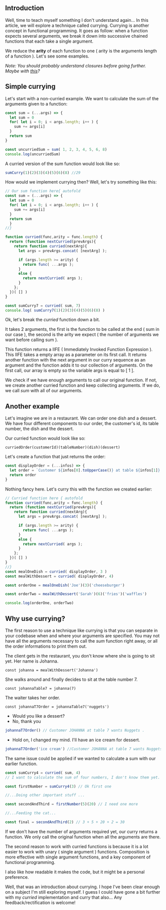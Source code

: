## Introduction

Well, time to teach myself something I don't understand again...
In this article, we will explore a technique called currying. Currying is another concept in functional programming. It goes as follow: when a function expects several arguments, we break it down into successive chained functions that each take a single argument.

We reduce the **arity** of each function to one ( arity is the arguments length of a function ). Let's see some examples.

*Note: You should probably understand closures before going further. Maybe with <a href='https://dev.to/damcosset/explaining-closures-to-myself' target='_blank'>this</a>?* 

## Simple currying

Let's start with a non-curried example. We want to calculate the sum of the arguments given to a function:

```javascript runnable
const sum = (...args) => {
  let sum = 0
  for( let i = 0; i < args.length; i++ ) {
    sum += args[i]
  } 
  return sum
}

const uncurriedSum = sum( 1, 2, 3, 4, 5, 6, 8) 
console.log(uncurriedSum)
```

A curried version of the sum function would look like so:

``` javascript
sumCurry(1)(2)(3)(4)(5)(6)(8) //29
```

How would we implement currying then? Well, let's try something like this:

```javascript runnable
// Our sum function here{ autofold
const sum = (...args) => {
  let sum = 0
  for( let i = 0; i < args.length; i++ ) {
    sum += args[i]
  } 
  return sum
  }
//}

function curried(func,arity = func.length) {
  return (function nextCurried(prevArgs){
    return function curried(nextArg){
      let args = prevArgs.concat( [nextArg] );

      if (args.length >= arity) {
        return func( ...args );
      }
      else {
        return nextCurried( args );
      }
    };
  })( [] )
}

const sumCurry7 = curried( sum, 7)
console.log( sumCurry7(1)(2)(3)(4)(5)(6)(8) )

```

Ok, let's break the *curried* function down a bit.

It takes 2 arguments, the first is the function to be called at the end ( sum in our case ), the second is the arity we expect ( the number of arguments we want before calling sum ).

This function returns a IIFE ( Immediately Invoked Function Expression ). This IIFE takes a empty array as a parameter on its first call. It returns another function with the next argument in our curry sequence as an argument and the function adds it to our collection of arguments. On the first call, our array is empty so the variable args is equal to [ 1 ].

We check if we have enough arguments to call our original function. If not, we create another curried function and keep collecting arguments. If we do, we call *sum* with all of our arguments.

## Another example

Let's imagine we are in a restaurant. We can order one dish and a dessert. We have four different components to our order, the customer's id, its table number, the dish and the dessert.

Our curried function would look like so:

`curriedOrder(customerId)(tableNumber)(dish)(dessert)`

Let's create a function that just returns the order:

```javascript
const displayOrder = (...infos) => {
  let order = `Customer ${infos[0].toUpperCase()} at table ${infos[1]} wants ${infos[2]} ${infos[3] ? `and ${infos[3]} for dessert.` : '.'}`
  return order
}
```

Nothing fancy here. Let's curry this with the function we created earlier:

```javascript
// Curried function here { autofold
function curried(func,arity = func.length) {
  return (function nextCurried(prevArgs){
    return function curried(nextArg){
      let args = prevArgs.concat( [nextArg] );

      if (args.length >= arity) {
        return func( ...args );
      }
      else {
        return nextCurried( args );
      }
    };
  })( [] )
}
//}
const mealOneDish = curried( displayOrder, 3 )
const mealWithDessert = curried( displayOrder, 4)

const orderOne = mealOneDish('Joe')(3)('cheeseburger')

const orderTwo = mealWithDessert('Sarah')(6)('fries')('waffles')

console.log(orderOne, orderTwo)
```

## Why use currying?

The first reason to use a technique like currying is that you can separate in your codebase when and where your arguments are specified. You may not have all the arguments necessary to call the *sum* function right away, or all the order informations to print them out.

The client gets in the restaurant, you don't know where she is going to sit yet. Her name is Johanna.

`const johanna = mealWithDessert('Johanna')`

She walks around and finally decides to sit at the table number 7.

`const johannaTable7 = johanna(7)`

The waiter takes her order.

`const johannaT7Order = johannaTable7('nuggets')`

- Would you like a dessert? 
- No, thank you

```javascript
johannaT7Order() // Customer JOHANNA at table 7 wants Nuggets .
```

- Hold on, I changed my mind. I'll have an ice cream for dessert.

```javascript
johannaT7Order('ice cream') //Customer JOHANNA at table 7 wants Nuggets and ice cream for dessert.
```

The same issue could be applied if we wanted to calculate a sum with our earlier function.

```javascript
const sumCurry4 = curried( sum, 4) 
// I want to calculate the sum of four numbers, I don't know them yet.

const firstNumber = sumCurry4(3) // Ok first one

//...Doing other important stuff ...

const secondAndThird = firstNumber(5)(20) // I need one more

//...Feeding the cat...

const final = secondAndThird(2) // 3 + 5 + 20 + 2 = 30

```

If we don't have the number of arguments required yet, our curry returns a function. We only call the original function when all the arguments are there.

The second reason to work with curried functions is because it is a lot easier to work with unary ( single argument ) functions. Composition is more effective with single argument functions, and a key component of functional programming.

I also like how readable it makes the code, but it might be a personal preference.

Well, that was an introduction about currying. I hope I've been clear enough on a subject I'm still exploring myself. I guess I could have gone a bit further with my *curried* implementation and curry that also... Any feedback/rectification is welcome!

